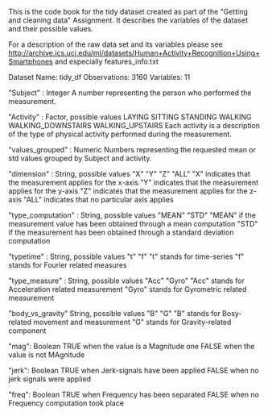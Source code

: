 This is the code book for the tidy dataset created as part of the "Getting and cleaning data" Assignment.
It describes the variables of the dataset and their possible values.

For a description of the raw data set and its variables please see http://archive.ics.uci.edu/ml/datasets/Human+Activity+Recognition+Using+Smartphones and especially features_info.txt

Dataset Name:         tidy_df
Observations:         3160
Variables:            11

"Subject" :           Integer
      A number representing the person who performed the measurement.

"Activity" :          Factor, possible values LAYING SITTING STANDING WALKING WALKING_DOWNSTAIRS WALKING_UPSTAIRS
      Each activity is a description of the type of physical activity performed during the measurement.

"values_grouped" :           Numeric
      Numbers representing the requested mean or std values grouped by Subject and activity. 

"dimension" :         String, possible values "X"   "Y"   "Z"   "ALL"
      "X" indicates that the measurement applies for the x-axis
      "Y" indicates that the measurement applies for the y-axis
      "Z" indicates that the measurement applies for the z-axis
      "ALL" indicates that no particular axis applies
                      
"type_computation" :  String, possible values "MEAN" "STD" 
      "MEAN" if the measurement value has been obtained through a mean computation
      "STD" if the measurement has been obtained through a standard deviation computation
      
"typetime" :          String, possible values "t" "f"
      "t" stands for time-series
      "f" stands for Fourier related measures
      
"type_measure" :      String, possible values "Acc"  "Gyro"
      "Acc" stands for Acceleration related measurement
      "Gyro" stands for Gyrometric related measurement
      
"body_vs_gravity"     String, possible values "B"   "G"
      "B" stands for Bosy-related movement and measurement
      "G" stands for Gravity-related component

"mag":                Boolean 
      TRUE when the value is a Magnitude one
      FALSE when the value is not MAgnitude
      
"jerk":               Boolean
      TRUE when Jerk-signals have been applied
      FALSE when no jerk signals were applied

"freq":               Boolean
      TRUE when Frequency has been separated
      FALSE when no Frequency computation took place

